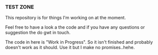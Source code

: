 ### TEST ZONE

This repository is for things I'm working on at the moment.

Feel free to have a look a the code and if you have any questions or suggestion the do gwt in touch.

The code in here is "Work in Progress". So it isn't finished and probably doesn't work as it should. Use it but I make no promises..hehe.
